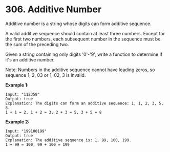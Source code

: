 # 306. Additive Number

Additive number is a string whose digits can form additive sequence.

A valid additive sequence should contain at least three numbers. Except for the first two numbers, each subsequent number in the sequence must be the sum of the preceding two.

Given a string containing only digits '0'-'9', write a function to determine if it's an additive number.

Note: Numbers in the additive sequence cannot have leading zeros, so sequence 1, 2, 03 or 1, 02, 3 is invalid.

**Example 1:**

    Input: "112358"
    Output: true
    Explanation: The digits can form an additive sequence: 1, 1, 2, 3, 5, 8. 
    1 + 1 = 2, 1 + 2 = 3, 2 + 3 = 5, 3 + 5 = 8

**Example 2:**

    Input: "199100199"
    Output: true
    Explanation: The additive sequence is: 1, 99, 100, 199. 
    1 + 99 = 100, 99 + 100 = 199